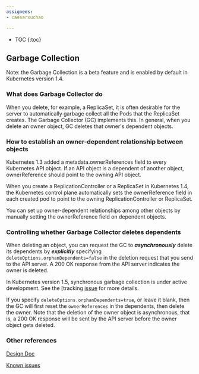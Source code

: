 ```yaml
---
assignees:
- caesarxuchao

---
```


* TOC
{:toc}

## Garbage Collection

Note: the Garbage Collection is a beta feature and is enabled by default in Kubernetes version 1.4.

### What does Garbage Collector do

When you delete, for example, a ReplicaSet, it is often desirable for the server to automatically garbage collect all the Pods that the ReplicaSet creates. The Garbage Collector (GC) implements this. In general, when you delete an owner object, GC deletes that owner's dependent objects.

### How to establish an owner-dependent relationship between objects

Kubernetes 1.3 added a metadata.ownerReferences field to every Kubernetes API object. If an API object is a dependent of another object, ownerReference should point to the owning API object.

When you create a ReplicationController or a ReplicaSet in Kubernetes 1.4, the Kubernetes control plane automatically sets the ownerReference field in each created pod to point to the owning ReplicationController or ReplicaSet.

You can set up owner-dependent relationships among other objects by manually setting the ownerReference field on dependent objects.

### Controlling whether Garbage Collector deletes dependents

When deleting an object, you can request the GC to ***asynchronously*** delete its dependents by ***explicitly*** specifying `deleteOptions.orphanDependents=false` in the deletion request that you send to the API server. A 200 OK response from the API server indicates the owner is deleted.

In Kubernetes version 1.5, synchronous garbage collection is under active development. See the [tracking [issue](https://github.com/kubernetes/kubernetes/issues/29891) for more details.

If you specify `deleteOptions.orphanDependents=true`, or leave it blank, then the GC will first reset the `ownerReferences` in the dependents, then delete the owner. Note that the deletion of the owner object is asynchronous, that is, a 200 OK response will be sent by the API server before the owner object gets deleted.

### Other references

[Design Doc](https://github.com/kubernetes/kubernetes/blob/master/docs/proposals/garbage-collection.md)

[Known issues](https://github.com/kubernetes/kubernetes/issues/26120)
